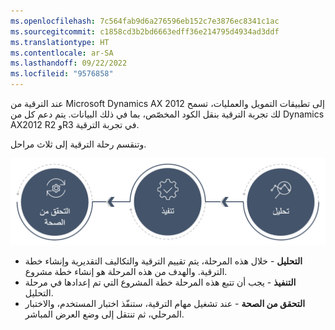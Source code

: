 ```yaml
---
ms.openlocfilehash: 7c564fab9d6a276596eb152c7e3876ec8341c1ac
ms.sourcegitcommit: c1858cd3b2bd6663edff36e214795d4934ad3ddf
ms.translationtype: HT
ms.contentlocale: ar-SA
ms.lasthandoff: 09/22/2022
ms.locfileid: "9576858"
---
```

عند الترقية من Microsoft Dynamics AX 2012 إلى تطبيقات التمويل والعمليات، تسمح لك تجربة الترقية بنقل الكود المخصّص، بما في ذلك البيانات. يتم دعم كل من Dynamics AX2012 R2 وR3 في تجربة الترقية. 

وتنقسم رحلة الترقية إلى ثلاث مراحل. 

![المراحل الثلاث للترقية هي التحليل والتنفيذ والتحقق من الصحة. ](../media/upgrade-journey-c.png)
 
- **التحليل** - خلال هذه المرحلة، يتم تقييم الترقية والتكاليف التقديرية وإنشاء خطة الترقية. والهدف من هذه المرحلة هو إنشاء خطة مشروع. 
- **التنفيذ** - يجب أن تتبع هذه المرحلة خطة المشروع التي تم إعدادها في مرحلة التحليل. 
- **التحقق من الصحة** - عند تشغيل مهام الترقية، ستنفّذ اختبار المستخدم، والاختبار المرحلي، ثم تنتقل إلى وضع العرض المباشر. 

